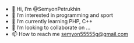 - 👋 Hi, I’m @SemyonPetrukhin
- 👀 I’m interested in programming and sport
- 🌱 I’m currently learning PHP, C++
- 💞️ I’m looking to collaborate on ...
- 📫 How to reach me semyon55555g@gmail.com

<!---
SemyonPetrukhin/SemyonPetrukhin is a ✨ special ✨ repository because its `README.md` (this file) appears on your GitHub profile.
You can click the Preview link to take a look at your changes.
--->

